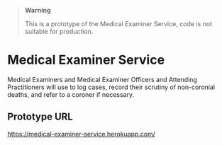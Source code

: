 > **Warning**
>
> This is a prototype of the Medical Examiner Service, code is not suitable for production.
> 

# Medical Examiner Service
Medical Examiners and Medical Examiner Officers and Attending Practitioners will use to log cases, record their scrutiny of non-coronial deaths, and refer to a coroner if necessary.

## Prototype URL
https://medical-examiner-service.herokuapp.com/